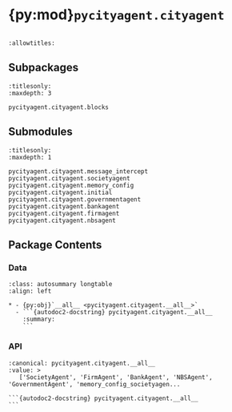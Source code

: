 # {py:mod}`pycityagent.cityagent`

```{py:module} pycityagent.cityagent
```

```{autodoc2-docstring} pycityagent.cityagent
:allowtitles:
```

## Subpackages

```{toctree}
:titlesonly:
:maxdepth: 3

pycityagent.cityagent.blocks
```

## Submodules

```{toctree}
:titlesonly:
:maxdepth: 1

pycityagent.cityagent.message_intercept
pycityagent.cityagent.societyagent
pycityagent.cityagent.memory_config
pycityagent.cityagent.initial
pycityagent.cityagent.governmentagent
pycityagent.cityagent.bankagent
pycityagent.cityagent.firmagent
pycityagent.cityagent.nbsagent
```

## Package Contents

### Data

````{list-table}
:class: autosummary longtable
:align: left

* - {py:obj}`__all__ <pycityagent.cityagent.__all__>`
  - ```{autodoc2-docstring} pycityagent.cityagent.__all__
    :summary:
    ```
````

### API

````{py:data} __all__
:canonical: pycityagent.cityagent.__all__
:value: >
   ['SocietyAgent', 'FirmAgent', 'BankAgent', 'NBSAgent', 'GovernmentAgent', 'memory_config_societyagen...

```{autodoc2-docstring} pycityagent.cityagent.__all__
```

````
